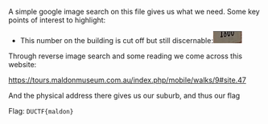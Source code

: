 A simple google image search on this file gives us what we need. Some key points of interest to highlight:
- This number on the building is cut off but still discernable:![](attachments/Pasted%20image%2020230903145313.png)

Through reverse image search and some reading we come across this website: 

https://tours.maldonmuseum.com.au/index.php/mobile/walks/9#site.47

And the physical address there gives us our suburb, and thus our flag

Flag: `DUCTF{maldon}`